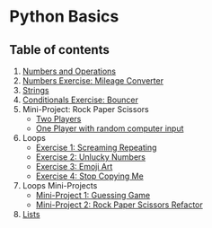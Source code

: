 # Python Basics

## Table of contents

1. [Numbers and Operations](./numbers.ipynb)
1. [Numbers Exercise: Mileage Converter](./mileage.py)
1. [Strings](./strings.ipynb)
1. [Conditionals Exercise: Bouncer](./bouncer.py)
1. Mini-Project: Rock Paper Scissors
   - [Two Players](./janken.py)
   - [One Player with random computer input](./janken_ai.py)
1. Loops
   - [Exercise 1: Screaming Repeating](./repeat.py)
   - [Exercise 2: Unlucky Numbers](./unlucky.py)
   - [Exercise 3: Emoji Art](./emoji.py)
   - [Exercise 4: Stop Copying Me](./co.py)
1. Loops Mini-Projects
   - [Mini-Project 1: Guessing Game](./guess.py)
   - [Mini-Project 2: Rock Paper Scissors Refactor](./janken_loop.py)
1. [Lists](./lists.ipynb)
